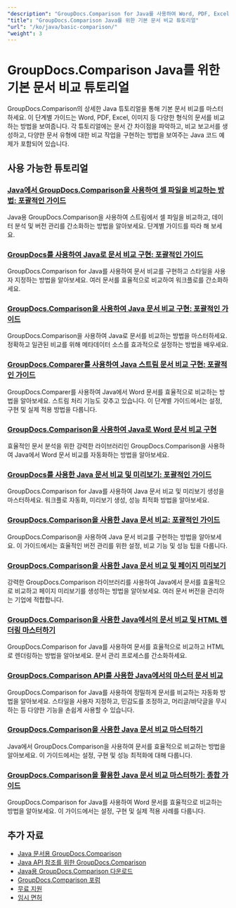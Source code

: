 ```yaml
---
"description": "GroupDocs.Comparison for Java를 사용하여 Word, PDF, Excel, 이미지 등 다양한 문서 유형을 비교하는 방법에 대한 전체 튜토리얼입니다."
"title": "GroupDocs.Comparison Java를 위한 기본 문서 비교 튜토리얼"
"url": "/ko/java/basic-comparison/"
"weight": 3
---
```


# GroupDocs.Comparison Java를 위한 기본 문서 비교 튜토리얼

GroupDocs.Comparison의 상세한 Java 튜토리얼을 통해 기본 문서 비교를 마스터하세요. 이 단계별 가이드는 Word, PDF, Excel, 이미지 등 다양한 형식의 문서를 비교하는 방법을 보여줍니다. 각 튜토리얼에는 문서 간 차이점을 파악하고, 비교 보고서를 생성하고, 다양한 문서 유형에 대한 비교 작업을 구현하는 방법을 보여주는 Java 코드 예제가 포함되어 있습니다.

## 사용 가능한 튜토리얼

### [Java에서 GroupDocs.Comparison을 사용하여 셀 파일을 비교하는 방법: 포괄적인 가이드](./compare-cell-files-groupdocs-java-streams/)
Java용 GroupDocs.Comparison을 사용하여 스트림에서 셀 파일을 비교하고, 데이터 분석 및 버전 관리를 간소화하는 방법을 알아보세요. 단계별 가이드를 따라 해 보세요.

### [GroupDocs를 사용하여 Java로 문서 비교 구현: 포괄적인 가이드](./java-document-comparison-groupdocs-tutorial/)
GroupDocs.Comparison for Java를 사용하여 문서 비교를 구현하고 스타일을 사용자 지정하는 방법을 알아보세요. 여러 문서를 효율적으로 비교하여 워크플로를 간소화하세요.

### [GroupDocs.Comparison을 사용하여 Java 문서 비교 구현: 포괄적인 가이드](./java-document-comparison-groupdocs-metadata-source/)
GroupDocs.Comparison을 사용하여 Java로 문서를 비교하는 방법을 마스터하세요. 정확하고 일관된 비교를 위해 메타데이터 소스를 효과적으로 설정하는 방법을 배우세요.

### [GroupDocs.Comparer를 사용하여 Java 스트림 문서 비교 구현: 포괄적인 가이드](./java-stream-document-comparison-groupdocs/)
GroupDocs.Comparer를 사용하여 Java에서 Word 문서를 효율적으로 비교하는 방법을 알아보세요. 스트림 처리 기능도 갖추고 있습니다. 이 단계별 가이드에서는 설정, 구현 및 실제 적용 방법을 다룹니다.

### [GroupDocs.Comparison을 사용하여 Java로 Word 문서 비교 구현](./word-document-comparison-groupdocs-java/)
효율적인 문서 분석을 위한 강력한 라이브러리인 GroupDocs.Comparison을 사용하여 Java에서 Word 문서 비교를 자동화하는 방법을 알아보세요.

### [GroupDocs를 사용한 Java 문서 비교 및 미리보기: 포괄적인 가이드](./master-java-document-comparison-preview-groupdocs/)
GroupDocs.Comparison for Java를 사용하여 Java 문서 비교 및 미리보기 생성을 마스터하세요. 워크플로 자동화, 미리보기 생성, 성능 최적화 방법을 알아보세요.

### [GroupDocs.Comparison을 사용한 Java 문서 비교: 포괄적인 가이드](./java-document-comparison-groupdocs-comparison/)
GroupDocs.Comparison을 사용하여 Java 문서 비교를 구현하는 방법을 알아보세요. 이 가이드에서는 효율적인 버전 관리를 위한 설정, 비교 기능 및 성능 팁을 다룹니다.

### [GroupDocs.Comparison을 사용한 Java 문서 비교 및 페이지 미리보기](./java-groupdocs-comparison-document-management/)
강력한 GroupDocs.Comparison 라이브러리를 사용하여 Java에서 문서를 효율적으로 비교하고 페이지 미리보기를 생성하는 방법을 알아보세요. 여러 문서 버전을 관리하는 기업에 적합합니다.

### [GroupDocs.Comparison을 사용한 Java에서의 문서 비교 및 HTML 렌더링 마스터하기](./master-groupdocs-comparison-java-document-html-rendering/)
GroupDocs.Comparison for Java를 사용하여 문서를 효율적으로 비교하고 HTML로 렌더링하는 방법을 알아보세요. 문서 관리 프로세스를 간소화하세요.

### [GroupDocs.Comparison API를 사용한 Java에서의 마스터 문서 비교](./mastering-document-comparison-java-groupdocs/)
GroupDocs.Comparison for Java를 사용하여 정밀하게 문서를 비교하는 자동화 방법을 알아보세요. 스타일을 사용자 지정하고, 민감도를 조정하고, 머리글/바닥글을 무시하는 등 다양한 기능을 손쉽게 사용할 수 있습니다.

### [GroupDocs.Comparison을 사용한 Java 문서 비교 마스터하기](./java-groupdocs-comparison-document-management-guide/)
Java에서 GroupDocs.Comparison을 사용하여 문서를 효율적으로 비교하는 방법을 알아보세요. 이 가이드에서는 설정, 구현 및 성능 최적화에 대해 다룹니다.

### [GroupDocs.Comparison을 활용한 Java 문서 비교 마스터하기: 종합 가이드](./document-comparison-groupdocs-java/)
GroupDocs.Comparison for Java를 사용하여 Word 문서를 효율적으로 비교하는 방법을 알아보세요. 이 가이드에서는 설정, 구현 및 실제 적용 사례를 다룹니다.

## 추가 자료

- [Java 문서용 GroupDocs.Comparison](https://docs.groupdocs.com/comparison/java/)
- [Java API 참조를 위한 GroupDocs.Comparison](https://reference.groupdocs.com/comparison/java/)
- [Java용 GroupDocs.Comparison 다운로드](https://releases.groupdocs.com/comparison/java/)
- [GroupDocs.Comparison 포럼](https://forum.groupdocs.com/c/comparison)
- [무료 지원](https://forum.groupdocs.com/)
- [임시 면허](https://purchase.groupdocs.com/temporary-license/)